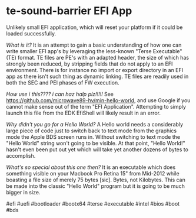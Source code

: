 # te-sound-barrier EFI App
Unlikely small EFI application, which will reset your platform if it could be loaded successfully.

_What is it?_ It is an attempt to gain a basic understanding of how one can write smaller EFI app's by leveraging the less-known "Terse Executable" (TE) format.
TE files are PE's with an adapted header, the size of which has strongly been reduced, by stripping fields that do not apply to an EFI environment. There is for instance no import or export directory in an EFI app as there isn't such thing as dynamic linking. TE files are readily used in both the SEC and PEI phases of FW execution.

_How use i this???? i can haz halp plz!!!!!_ See https://github.com/microwave89-hv/min-hello-world, and use Google if you cannot make sense out of the term "EFI Application". Attempting to simply launch this file from the EDK EfiShell will likely result in an error.

_Why didn't you go for a Hello World?_ A Hello world needs a considerably large piece of code just to switch back to text mode from the graphics mode the Apple BDS screen runs in. Without switching to text mode the "Hello World" string won't going to be visible. At that point, "Hello World!" hasn't even been put out yet which will take yet another dozens of bytes to accomplish.

_What's so special about this one then?_ It is an executable which does something visible on your Macbook Pro Retina 15" from Mid-2012 while boasting a file size of merely 75 bytes [sic]. Bytes, not Kilobytes. This can be made into the classic "Hello World" program but it is going to be much bigger in size.

#efi #uefi #bootloader #bootx64 #terse #executable #intel #bios #boot #bds
